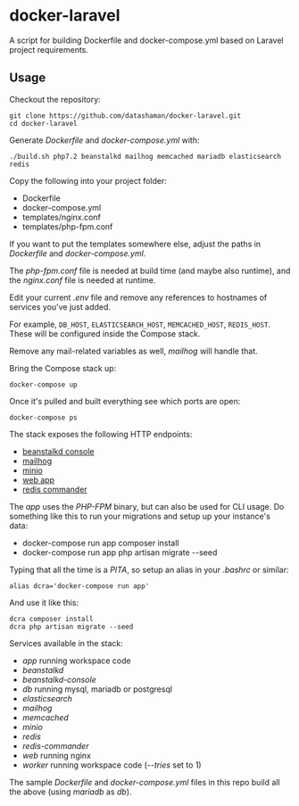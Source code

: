 # docker-laravel

A script for building Dockerfile and docker-compose.yml based on Laravel project requirements.

## Usage

Checkout the repository:

    git clone https://github.com/datashaman/docker-laravel.git
    cd docker-laravel

Generate _Dockerfile_ and _docker-compose.yml_ with:

    ./build.sh php7.2 beanstalkd mailhog memcached mariadb elasticsearch redis

Copy the following into your project folder:

- Dockerfile
- docker-compose.yml
- templates/nginx.conf
- templates/php-fpm.conf

If you want to put the templates somewhere else, adjust the paths in _Dockerfile_ and _docker-compose.yml_.

The _php-fpm.conf_ file is needed at build time (and maybe also runtime), and the _nginx.conf_ file is needed at runtime.

Edit your current _.env_ file and remove any references to hostnames of services you've just added.

For example, `DB_HOST`, `ELASTICSEARCH_HOST`, `MEMCACHED_HOST`, `REDIS_HOST`. These will be configured inside the Compose stack.

Remove any mail-related variables as well, _mailhog_ will handle that.

Bring the Compose stack up:

    docker-compose up

Once it's pulled and built everything see which ports are open:

    docker-compose ps

The stack exposes the following HTTP endpoints:

- [beanstalkd console](http://127.0.0.1:2080)
- [mailhog](http://127.0.0.1:8025)
- [minio](http://127.0.0.1:9000)
- [web app](http://127.0.0.1:8080)
- [redis commander](http://127.0.0.1:8081)

The _app_ uses the _PHP-FPM_ binary, but can also be used for CLI usage. Do something like this to run your migrations and setup up your instance's data:

- docker-compose run app composer install
- docker-compose run app php artisan migrate --seed

Typing that all the time is a _PITA_, so setup an alias in your _.bashrc_ or similar:

    alias dcra='docker-compose run app'

And use it like this:

    dcra composer install
    dcra php artisan migrate --seed

Services available in the stack:

- _app_ running workspace code
- _beanstalkd_
- _beanstalkd-console_
- _db_ running mysql, mariadb or postgresql
- _elasticsearch_
- _mailhog_
- _memcached_
- _minio_
- _redis_
- _redis-commander_
- _web_ running nginx
- _worker_ running workspace code (_--tries_ set to 1)

The sample _Dockerfile_ and _docker-compose.yml_ files in this repo build all the above (using _mariadb_ as _db_).
